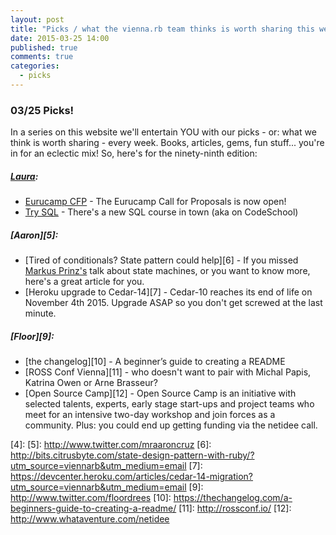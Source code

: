 ```yaml
---
layout: post
title: "Picks / what the vienna.rb team thinks is worth sharing this week"
date: 2015-03-25 14:00
published: true
comments: true
categories:
  - picks
---
```


### 03/25 Picks!

In a series on this website we'll entertain YOU with our picks - or: what we think is worth sharing - every week.
Books, articles, gems, fun stuff... you're in for an eclectic mix! So, here's for the ninety-ninth edition:

##### [Laura][1]:
- [Eurucamp CFP][2] - The Eurucamp Call for Proposals is now open!
- [Try SQL][3] - There's a new SQL course in town (aka on CodeSchool)

##### [Aaron][5]:
- [Tired of conditionals? State pattern could help][6] - If you missed [Markus Prinz's](https://twitter.com/nuclearsquid) talk about state machines, or you want to know more, here's a great article for you.
- [Heroku upgrade to Cedar-14][7] - Cedar-10 reaches its end of life on November 4th 2015. Upgrade ASAP so you don't get screwed at the last minute.


##### [Floor][9]:
- [the changelog][10] - A beginner’s guide to creating a README
- [ROSS Conf Vienna][11] - who doesn't want to pair with Michal Papis, Katrina Owen or Arne Brasseur?
- [Open Source Camp][12] - Open Source Camp is an initiative with selected talents, experts, early stage start-ups and project teams who meet for an intensive two-day workshop and join forces as a community. Plus: you could end up getting funding via the netidee call.


[1]: http://www.twitter.com/alicetragedy
[2]: https://cfp.eurucamp.org
[3]: http://campus.codeschool.com/courses/try-sql
[4]:
[5]: http://www.twitter.com/mraaroncruz
[6]: http://bits.citrusbyte.com/state-design-pattern-with-ruby/?utm_source=viennarb&utm_medium=email
[7]: https://devcenter.heroku.com/articles/cedar-14-migration?utm_source=viennarb&utm_medium=email
[9]: http://www.twitter.com/floordrees
[10]: https://thechangelog.com/a-beginners-guide-to-creating-a-readme/
[11]: http://rossconf.io/
[12]: http://www.whataventure.com/netidee
